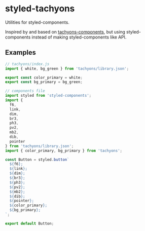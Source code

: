 # styled-tachyons

Utilities for styled-components.

Inspired by and based on
[tachyons-components](https://github.com/jxnblk/tachyons-components), but using
styled-components instead of making styled-components like API.

## Examples

```js
// tachyons/index.js
import { white, bg_green } from 'tachyons/library.json';

export const color_primary = white;
export const bg_primary = bg_green;
```

```js
// components file
import styled from 'styled-components';
import {
  f6,
  link,
  dim,
  br3,
  ph3,
  pv2,
  mb2,
  dib,
  pointer
} from 'tachyons/library.json';
import { color_primary, bg_primary } from 'tachyons';

const Button = styled.button`
  ${f6};
  ${link};
  ${dim};
  ${br3};
  ${ph3};
  ${pv2};
  ${mb2};
  ${dib};
  ${pointer};
  ${color_primary};
  ${bg_primary};
`;

export default Button;
```

